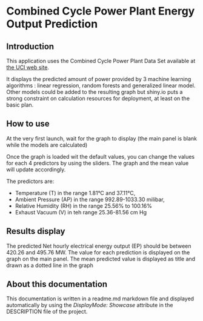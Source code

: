 #  Combined Cycle Power Plant Energy Output Prediction

## Introduction

This application uses the  Combined Cycle Power Plant Data Set  available at [the UCI web site](http://archive.ics.uci.edu/ml/datasets/Combined+Cycle+Power+Plant).

It displays the predicted amount of power provided by 3 machine learning algorithms : linear regression, random forests and generalized linear model. Other models could be added to the resulting graph but shiny.io puts a strong constraint on calculation resources for deployment, at least on the basic plan.

## How to use

At the very first launch, wait for the graph to display (the main panel is blank while the models are calculated)

Once the graph is loaded wit the default values, you can change the values for each 4 predictors by using the sliders. The graph and the mean value will update accordingly.

The predictors are:

- Temperature (T) in the range 1.81°C and 37.11°C,
- Ambient Pressure (AP) in the range 992.89-1033.30 milibar,
- Relative Humidity (RH) in the range 25.56% to 100.16%
- Exhaust Vacuum (V) in teh range 25.36-81.56 cm Hg

## Results display

The predicted Net hourly electrical energy output (EP) should be between 420.26 and 495.76 MW. 
The value for each prediction is displayed on the graph on the main panel. 
The mean predicted value is displayed as title and drawn as a dotted line in the graph

## About this documentation

This documentation is written in a readme.md markdown file and displayed automatically by using the *DisplayMode: Showcase* attribute in the DESCRIPTION file of the project.